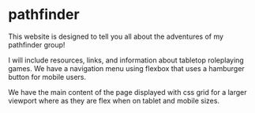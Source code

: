 # pathfinder
This website is designed to tell you all about the adventures of my pathfinder group!

I will include resources, links, and information about tabletop roleplaying games. We have a navigation menu using flexbox that uses a hamburger button for mobile users.

We have the main content of the page displayed with css grid for a larger viewport where as they are flex when on tablet and mobile sizes.